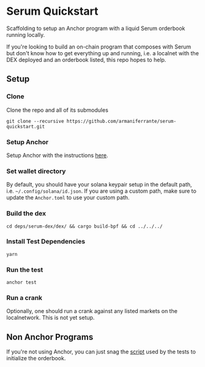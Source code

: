 # Serum Quickstart

Scaffolding to setup an Anchor program with a liquid Serum orderbook running locally.

If you're looking to build an on-chain program that composes with Serum but don't
know how to get everything up and running, i.e. a localnet with the DEX deployed and
an orderbook listed, this repo hopes to help.

## Setup

### Clone

Clone the repo and all of its submodules

```
git clone --recursive https://github.com/armaniferrante/serum-quickstart.git
```

### Setup Anchor

Setup Anchor with the instructions [here](https://project-serum.github.io/anchor/getting-started/installation.html).

### Set wallet directory

By default, you should have your solana keypair setup in the default path, i.e. `~/.config/solana/id.json`. If you are using a custom path, make sure to update the `Anchor.toml` to use your custom path.

### Build the dex

```
cd deps/serum-dex/dex/ && cargo build-bpf && cd ../../../
```

### Install Test Dependencies

```
yarn
```

### Run the test

```
anchor test
```

### Run a crank

Optionally, one should run a crank against any listed markets on the localnetwork.
This is not yet setup.

## Non Anchor Programs

If you're not using Anchor, you can just snag the [script](https://github.com/armaniferrante/serum-quickstart/blob/master/tests/utils/index.js) used by the tests to initialize the orderbook.
